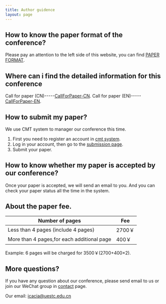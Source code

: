 ```yaml
---
title: Author guidence
layout: page
---
```


## How to know the paper format of the conference?

Please pay an attention to the left side of this website, you can find [PAPER FORMAT](/doc/paper-format.dotx).

## Where can i find the detailed information for this conference
Call for paper (CN)-----[CallForPaper-CN](/doc/CallforPaper-CN.pdf).
Call for paper (EN)-----[CallForPaper-EN](/doc/CallforPaper-EN.pdf).

## How to submit my paper?

We use CMT system to manager our conference this time.

 1. First you need to register an account in [cmt system](https://cmt3.research.microsoft.com/).
 2. Log in your account, then go to the [submission page](https://cmt3.research.microsoft.com/ICCWAMTIP2020/Submission/Index).
 3. Submit your paper.

## How to know whether my paper is accepted by our conference?

Once your paper is accepted, we will send an email to you. And you can check your paper status all the time in the system.

## About the paper fee.

Number of pages | Fee
--- | ---
Less than 4 pages (include 4 pages) | 2700￥
More than 4 pages,for each additional page | 400￥

Example: 6 pages will be charged for 3500￥(2700+400×2).

## More questions?

If you have any question about our conference, please send email to us or join our WeChat group in [contact](/contact.html) page.

Our email: icacia@uestc.edu.cn
